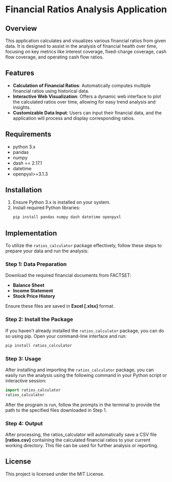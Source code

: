 # Financial Ratios Analysis Application

## Overview

This application calculates and visualizes various financial ratios from given data. It is designed to assist in the analysis of financial health over time, focusing on key metrics like interest coverage, fixed-charge coverage, cash flow coverage, and operating cash flow ratios.

## Features

- **Calculation of Financial Ratios**: Automatically computes multiple financial ratios using historical data.
- **Interactive Web Visualization**: Offers a dynamic web interface to plot the calculated ratios over time, allowing for easy trend analysis and insights.
- **Customizable Data Input**: Users can input their financial data, and the application will process and display corresponding ratios.

## Requirements

- python 3.x
- pandas
- numpy
- dash == 2.17.1
- datetime
- openpyxl>=3.1.3

## Installation

1. Ensure Python 3.x is installed on your system.
2. Install required Python libraries:
   ```bash
   pip install pandas numpy dash datetime openpyxl

## Implementation

To utilize the `ratios_calculator` package effectively, follow these steps to prepare your data and run the analysis:

### Step 1: Data Preparation
Download the required financial documents from FACTSET:
- **Balance Sheet**
- **Income Statement**
- **Stock Price History**

Ensure these files are saved in **Excel [.xlsx]** format.

### Step 2: Install the Package
If you haven't already installed the `ratios_calculator` package, you can do so using pip. Open your command-line interface and run:

```bash
pip install ratios_calculator
```

### Step 3: Usage

After installing and importing the `ratios_calculator` package, you can easily run the analysis using the following command in your Python script or interactive session:

```python
import ratios_calculator
ratios_calculator
```

After the program is run, follow the prompts in the terminal to provide the path to the specified files downloaded in Step 1. 

### Step 4: Output

After processing, the ratios_calculator will automatically save a CSV file **[ratios.csv]** containing the calculated financial ratios to your current working directory. This file can be used for further analysis or reporting.

## License
This project is licensed under the MIT License.
